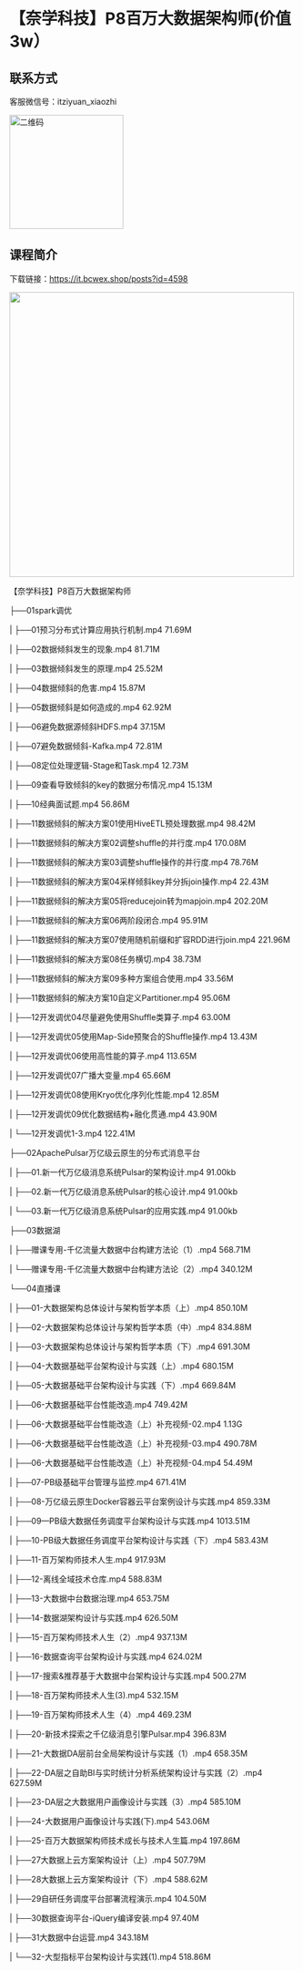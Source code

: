 # 【奈学科技】P8百万大数据架构师(价值3w）

## 联系方式

客服微信号：itziyuan_xiaozhi

<img src="https://ziyuanyun.oss-cn-guangzhou.aliyuncs.com/common/20240614073449/666b82192834a.jpg" width="200" height="200" alt="二维码">

## 课程简介

下载链接：https://it.bcwex.shop/posts?id=4598

<img src="https://ziyuanyun.oss-cn-guangzhou.aliyuncs.com/yun/20241129105858/67492df25b8b0.jpg" width="500" alt="">

  

 

 【奈学科技】P8百万大数据架构师

 ├──01spark调优

 | ├──01预习分布式计算应用执行机制.mp4 71.69M

 | ├──02数据倾斜发生的现象.mp4 81.71M

 | ├──03数据倾斜发生的原理.mp4 25.52M

 | ├──04数据倾斜的危害.mp4 15.87M

 | ├──05数据倾斜是如何造成的.mp4 62.92M

 | ├──06避免数据源倾斜HDFS.mp4 37.15M

 | ├──07避免数据倾斜-Kafka.mp4 72.81M

 | ├──08定位处理逻辑-Stage和Task.mp4 12.73M

 | ├──09查看导致倾斜的key的数据分布情况.mp4 15.13M

 | ├──10经典面试题.mp4 56.86M

 | ├──11数据倾斜的解决方案01使用HiveETL预处理数据.mp4 98.42M

 | ├──11数据倾斜的解决方案02调整shuffle的并行度.mp4 170.08M

 | ├──11数据倾斜的解决方案03调整shuffle操作的并行度.mp4 78.76M

 | ├──11数据倾斜的解决方案04采样倾斜key并分拆join操作.mp4 22.43M

 | ├──11数据倾斜的解决方案05将reducejoin转为mapjoin.mp4 202.20M

 | ├──11数据倾斜的解决方案06两阶段闭合.mp4 95.91M

 | ├──11数据倾斜的解决方案07使用随机前缀和扩容RDD进行join.mp4 221.96M

 | ├──11数据倾斜的解决方案08任务横切.mp4 38.73M

 | ├──11数据倾斜的解决方案09多种方案组合使用.mp4 33.56M

 | ├──11数据倾斜的解决方案10自定义Partitioner.mp4 95.06M

 | ├──12开发调优04尽量避免使用Shuffle类算子.mp4 63.00M

 | ├──12开发调优05使用Map-Side预聚合的Shuffle操作.mp4 13.43M

 | ├──12开发调优06使用高性能的算子.mp4 113.65M

 | ├──12开发调优07广播大变量.mp4 65.66M

 | ├──12开发调优08使用Kryo优化序列化性能.mp4 12.85M

 | ├──12开发调优09优化数据结构+融化贯通.mp4 43.90M

 | └──12开发调优1-3.mp4 122.41M

 ├──02ApachePulsar万亿级云原生的分布式消息平台

 | ├──01.新一代万亿级消息系统Pulsar的架构设计.mp4 91.00kb

 | ├──02.新一代万亿级消息系统Pulsar的核心设计.mp4 91.00kb

 | └──03.新一代万亿级消息系统Pulsar的应用实践.mp4 91.00kb

 ├──03数据湖

 | ├──赠课专用-千亿流量大数据中台构建方法论（1）.mp4 568.71M

 | └──赠课专用-千亿流量大数据中台构建方法论（2）.mp4 340.12M

 └──04直播课

 | ├──01-大数据架构总体设计与架构哲学本质（上）.mp4 850.10M

 | ├──02-大数据架构总体设计与架构哲学本质（中）.mp4 834.88M

 | ├──03-大数据架构总体设计与架构哲学本质（下）.mp4 691.30M

 | ├──04-大数据基础平台架构设计与实践（上）.mp4 680.15M

 | ├──05-大数据基础平台架构设计与实践（下）.mp4 669.84M

 | ├──06-大数据基础平台性能改造.mp4 749.42M

 | ├──06-大数据基础平台性能改造（上）补充视频-02.mp4 1.13G

 | ├──06-大数据基础平台性能改造（上）补充视频-03.mp4 490.78M

 | ├──06-大数据基础平台性能改造（上）补充视频-04.mp4 54.49M

 | ├──07-PB级基础平台管理与监控.mp4 671.41M

 | ├──08-万亿级云原生Docker容器云平台案例设计与实践.mp4 859.33M

 | ├──09—PB级大数据任务调度平台架构设计与实践.mp4 1013.51M

 | ├──10-PB级大数据任务调度平台架构设计与实践（下）.mp4 583.43M

 | ├──11-百万架构师技术人生.mp4 917.93M

 | ├──12-离线全域技术仓库.mp4 588.83M

 | ├──13-大数据中台数据治理.mp4 653.75M

 | ├──14-数据湖架构设计与实践.mp4 626.50M

 | ├──15-百万架构师技术人生（2）.mp4 937.13M

 | ├──16-数据查询平台架构设计与实践.mp4 624.02M

 | ├──17-搜索&amp;推荐基于大数据中台架构设计与实践.mp4 500.27M

 | ├──18-百万架构师技术人生(3).mp4 532.15M

 | ├──19-百万架构师技术人生（4）.mp4 469.23M

 | ├──20-新技术探索之千亿级消息引擎Pulsar.mp4 396.83M

 | ├──21-大数据DA层前台全局架构设计与实践（1）.mp4 658.35M

 | ├──22-DA层之自助BI与实时统计分析系统架构设计与实践（2）.mp4 627.59M

 | ├──23-DA层之大数据用户画像设计与实践（3）.mp4 585.10M

 | ├──24-大数据用户画像设计与实践(下).mp4 543.06M

 | ├──25-百万大数据架构师技术成长与技术人生篇.mp4 197.86M

 | ├──27大数据上云方案架构设计（上）.mp4 507.79M

 | ├──28大数据上云方案架构设计（下）.mp4 588.62M

 | ├──29自研任务调度平台部署流程演示.mp4 104.50M

 | ├──30数据查询平台-iQuery编译安装.mp4 97.40M

 | ├──31大数据中台运营.mp4 343.18M

 | └──32-大型指标平台架构设计与实践(1).mp4 518.86M

  